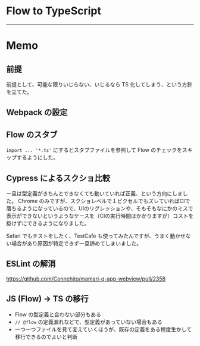# Flow to TypeScript


---

# Memo

## 前提

前提として、可能な限りいじらない、いじるなら TS 化してしまう、という方針を立てた。

## Webpack の設定

## Flow のスタブ

`import ... '*.ts'` にするとスタブファイルを参照して Flow のチェックをスキップするようにした。

## Cypress によるスクショ比較

一旦は型定義がきちんとできなくても動いていれば正義、という方向にしました。
Chrome のみですが、スクショレベルで１ピクセルでもズレていればCIで落ちるようになっているので、UIのリグレッションや、そもそもなにかのミスで表示ができないというようなケースを（CIの実行時間はかかりますが）コストを掛けずにできるようになりました。

Safari でもテストをしたく、TestCafe も使ってみたんですが、うまく動かせない場合があり原因が特定できず一旦諦めてしまいました。

## ESLint の解消

https://github.com/Connehito/mamari-q-app-webview/pull/2358

## JS (Flow) → TS の移行

- Flow の型定義と合わない部分もある
- `// @flow` の定義漏れなどで、型定義があっていない場合もある
- 一つ一つファイルを見て変えていくほうが、既存の定義をある程度生かして移行できるのでよいと判断
